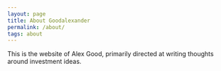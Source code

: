 ```yaml
---
layout: page
title: About Goodalexander
permalink: /about/
tags: about
---
```


This is the website of Alex Good, primarily directed at writing thoughts around investment ideas. 



